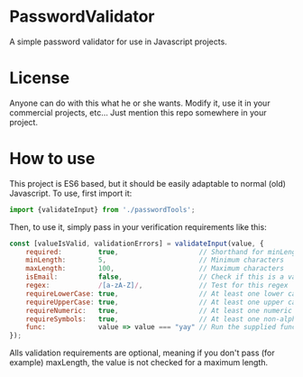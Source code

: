 # PasswordValidator
A simple password validator for use in Javascript projects.


# License
Anyone can do with this what he or she wants.
Modify it, use it in your commercial projects, etc...
Just mention this repo somewhere in your project.


# How to use
This project is ES6 based, but it should be easily adaptable to normal (old) Javascript.
To use, first import it:
```javascript
import {validateInput} from './passwordTools';
```

Then, to use it, simply pass in your verification requirements like this:
```javascript
const [valueIsValid, validationErrors] = validateInput(value, {
    required:         true,                    // Shorthand for minLength: 1
    minLength:        5,                       // Minimum characters
    maxLength:        100,                     // Maximum characters
    isEmail:          false,                   // Check if this is a valid e-mail address
    regex:            /[a-zA-Z]/,              // Test for this regex
    requireLowerCase: true,                    // At least one lower case letter is required
    requireUpperCase: true,                    // At least one upper case letter is required
    requireNumeric:   true,                    // At least one numeric character is required
    requireSymbols:   true,                    // At least one non-alphanumeric character is required (excluding space)
    func:             value => value === "yay" // Run the supplied function on this value, return a boolean
});
```

Alls validation requirements are optional, meaning if you don't pass (for example) maxLength, the value is not checked for a maximum length.
